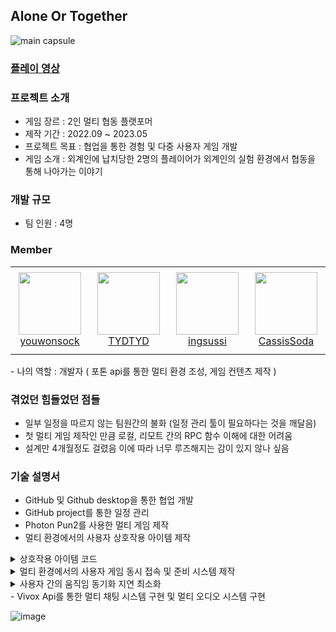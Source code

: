 ## Alone Or Together
![main capsule](https://github.com/TYDTYD/Alone_Or_Together_ver2/assets/48386074/011e6aa9-5e00-4a85-8a09-e9592388c956)
### [플레이 영상](https://youtu.be/Okd6aUe-2yk)
### 프로젝트 소개
- 게임 장르 : 2인 멀티 협동 플랫포머
- 제작 기간 : 2022.09 ~ 2023.05
- 프로젝트 목표 : 협업을 통한 경험 및 다중 사용자 게임 개발
- 게임 소개 : 외계인에 납치당한 2명의 플레이어가 외계인의 실험 환경에서 협동을 통해 나아가는 이야기

### 개발 규모
- 팀 인원 : 4명
### Member
<table>
    <tr height="140px">
        <td align="center" width="130px">
            <a href="https://github.com/youwonsock"><img height="100px" width="100px" src="https://avatars.githubusercontent.com/u/46276141?v=4"/></a>
            <br />
            <a href="https://github.com/youwonsock">youwonsock</a>
        </td>
        <td align="center" width="130px">
            <a href="https://github.com/TYDTYD"><img height="100px" width="100px" src="https://avatars.githubusercontent.com/u/48386074?v=4"/></a>
            <br />
            <a href="https://github.com/TYDTYD">TYDTYD</a>
        </td>
        <td align="center" width="130px">
            <a href="https://github.com/ingsussi"><img height="100px" width="100px" src="https://avatars.githubusercontent.com/u/79362735?v=4"/></a>
            <br />
            <a href="https://github.com/ingsussi">ingsussi</a>
        </td>
        <td align="center" width="130px">
            <a href="https://github.com/CassisSoda"><img height="100px" width="100px" src="https://avatars.githubusercontent.com/u/97022429?v=4"/></a>
            <br />
            <a href="https://github.com/CassisSoda">CassisSoda</a>
        </td>
</table>
- 나의 역할 : 개발자 ( 포톤 api를 통한 멀티 환경 조성, 게임 컨텐츠 제작 )

### 겪었던 힘들었던 점들
- 일부 일정을 따르지 않는 팀원간의 불화 (일정 관리 툴이 필요하다는 것을 깨달음)
- 첫 멀티 게임 제작인 만큼 로컬, 리모트 간의 RPC 함수 이해에 대한 어려움
- 설계만 4개월정도 걸렸음 이에 따라 너무 루즈해지는 감이 있지 않나 싶음
### 기술 설명서
- GitHub 및 Github desktop을 통한 협업 개발
- GitHub project를 통한 일정 관리
- Photon Pun2를 사용한 멀티 게임 제작
- 멀티 환경에서의 사용자 상호작용 아이템 제작

<details>
  <summary>
    상호작용 아이템 코드
  </summary>
<pre>
  <code>
    void playerFind()
    {
        index = GameObject.FindGameObjectsWithTag("Player");
        if (PhotonNetwork.IsMasterClient)
        {
            photonView.RPC("playerIndex", RpcTarget.All, index[0].GetPhotonView().ViewID, index[1].GetPhotonView().ViewID);
        }
    }
    [PunRPC]
    void playerIndex(int view1, int view2)
    {
        player1 = PhotonView.Find(view1).gameObject;
        player2 = PhotonView.Find(view2).gameObject;
    }
    private void OnTriggerEnter(Collider other)
    {
        if (other.CompareTag("Player") && other.gameObject.GetPhotonView().IsMine)
        {
            AudioManager.Instance.AddSfxSoundData(SFXClip.PosChangeItem, false, transform.position);
            Vector3 pos1 = player1.transform.position;
            Vector3 pos2 = player2.transform.position;
            photonView.RPC("SwitchPlayerPositions", RpcTarget.AllViaServer, pos1, pos2);
        }
    }
    [PunRPC]
    void SwitchPlayerPositions(Vector3 pos1, Vector3 pos2)
    {
        player1.transform.position = pos2;
        player2.transform.position = pos1;

        if(PhotonNetwork.IsMasterClient)
            PhotonNetwork.Destroy(gameObject);
    }
  </code>
</pre>  
</details>
<details>
  <summary>
    멀티 환경에서의 사용자 게임 동시 접속 및 준비 시스템 제작
  </summary>
<pre>
  <code>
    void Start()
    {
        Hashtable props = new Hashtable
        {
            {"IsPlayerReady", false}
        };
        PhotonNetwork.LocalPlayer.SetCustomProperties(props);
        ReadyGameButton.SetActive(!PhotonNetwork.IsMasterClient);
    }
    void UpdateWork()
    {
        // 레디 체크 함수를 통한 스타트 버튼 활성화/비활성화
        StartGameButton.interactable = CheckPlayersReady();
    }
    // 방을 떠나는 함수
    public void OnLeaveGameButtonClicked()
    {
        if (PhotonNetwork.IsMasterClient && PhotonNetwork.PlayerList.Length > 1)
        {
            PhotonNetwork.SetMasterClient(PhotonNetwork.PlayerList[1]);
        }
        PhotonNetwork.LeaveRoom();
        VivoxManager.Instance.vivox.channelSession.Disconnect();
        if(VivoxManager.Instance.vivox.channelId != null)
            VivoxManager.Instance.vivox.loginSession.DeleteChannelSession(VivoxManager.Instance.vivox.channelId);
    }
    // 레디 버튼 클릭 함수
    public void OnReadyGameButtonClicked()
    {
        if (PhotonNetwork.IsMasterClient)
        {
            return;
        }
        else
        {
            if (IsReady)
            {
                IsReady = false;
                PhotonNetwork.LocalPlayer.SetCustomProperties(new Hashtable() { { "IsPlayerReady", false } });
                ReadyGameButton.GetComponent<Image>().color = Color.white;
            }
            else
            {
                IsReady = true;
                PhotonNetwork.LocalPlayer.SetCustomProperties(new Hashtable() { { "IsPlayerReady", true } });
                ReadyGameButton.GetComponent<Image>().color = Color.red;
            }
        }
    }
    // 레디 상태 체크 함수
    private bool CheckPlayersReady()
    {
        if (!PhotonNetwork.IsMasterClient)
        {
            return false;
        }
        for(int i=1; i<=PhotonNetwork.PlayerList.Length-1; i++)
        {
            object isPlayerReady;
            
            if (PhotonNetwork.PlayerList[i].CustomProperties.TryGetValue("IsPlayerReady", out isPlayerReady))
            {
                if ((bool)isPlayerReady)
                    return true;
            }
            else
                return false;
        }
        return false;
    }
  </code>
</pre>
</details>
<details>
  <summary>
    사용자 간의 움직임 동기화 지연 최소화
  </summary>
<pre>
  <code>
    private void WalkAndSprint(P_Input input, bool TPV = true)
    {
        float lastFrameSec = Time.deltaTime;

        currentSpeed = new Vector3(rigid.velocity.x, 0, rigid.velocity.z).magnitude;
        inputMagnitude = input.Move.magnitude;

        maxSpeed = input.Sprint ? sprintSpeed : walkSpeed;
        maxSpeed = input.Move == Vector2.zero ? 0 : maxSpeed;

        _animationBlend = Mathf.Lerp(_animationBlend, maxSpeed, lastFrameSec * speedChangeRate);
        _animationBlend = _animationBlend < 0.01f ? 0 : _animationBlend;

        // 이동 속도 설정
        if (currentSpeed < maxSpeed - 0.1f || currentSpeed > maxSpeed + 0.1f)
        {
            // creates curved result rather than a linear one giving a more organic speed change
            // note T in Lerp is clamped, so we don't need to clamp our speed
            moveSpeed = Mathf.Lerp(currentSpeed, maxSpeed * inputMagnitude,
                lastFrameSec*speedChangeRate);

            // round speed to 3 decimal places
            moveSpeed = Mathf.Round(moveSpeed * 1000f) / 1000f;
        }
        else
            moveSpeed = maxSpeed;

        // 회전 설정
        rotation = Mathf.Atan2(input.Move.x, input.Move.y) * Mathf.Rad2Deg + Camera.main.transform.eulerAngles.y;
        if(TPV && input.Move != Vector2.zero)
            rigid.rotation = Quaternion.Euler(0.0f,Mathf.SmoothDampAngle(transform.eulerAngles.y, rotation, ref _rotationVelocity, RotationSmoothTime), 0.0f);

        rigid.MovePosition(transform.position + (Quaternion.Euler(0.0f, rotation, 0.0f) * Vector3.forward).normalized * (moveSpeed * lastFrameSec));

        animator.SetFloat(GameManager.animIDSpeed, _animationBlend);
        animator.SetFloat(GameManager.animIDMotionSpeed, inputMagnitude);
    }
  </code>
</pre>
</details>
- Vivox Api를 통한 멀티 채팅 시스템 구현 및 멀티 오디오 시스템 구현

![image](https://github.com/TYDTYD/Alone_Or_Together_ver2/assets/48386074/8b082265-51b0-4f2f-9dc0-7b5f4cde3cd1)

